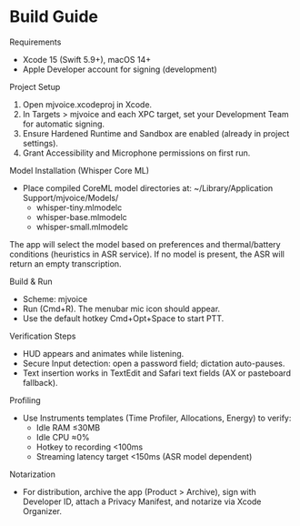 # Build Guide

Requirements
- Xcode 15 (Swift 5.9+), macOS 14+
- Apple Developer account for signing (development)

Project Setup
1) Open mjvoice.xcodeproj in Xcode.
2) In Targets > mjvoice and each XPC target, set your Development Team for automatic signing.
3) Ensure Hardened Runtime and Sandbox are enabled (already in project settings).
4) Grant Accessibility and Microphone permissions on first run.

Model Installation (Whisper Core ML)
- Place compiled CoreML model directories at:
  ~/Library/Application Support/mjvoice/Models/
  - whisper-tiny.mlmodelc
  - whisper-base.mlmodelc
  - whisper-small.mlmodelc

The app will select the model based on preferences and thermal/battery conditions (heuristics in ASR service). If no model is present, the ASR will return an empty transcription.

Build & Run
- Scheme: mjvoice
- Run (Cmd+R). The menubar mic icon should appear.
- Use the default hotkey Cmd+Opt+Space to start PTT.

Verification Steps
- HUD appears and animates while listening.
- Secure Input detection: open a password field; dictation auto-pauses.
- Text insertion works in TextEdit and Safari text fields (AX or pasteboard fallback).

Profiling
- Use Instruments templates (Time Profiler, Allocations, Energy) to verify:
  - Idle RAM ≤30MB
  - Idle CPU ≈0%
  - Hotkey to recording <100ms
  - Streaming latency target <150ms (ASR model dependent)

Notarization
- For distribution, archive the app (Product > Archive), sign with Developer ID, attach a Privacy Manifest, and notarize via Xcode Organizer.
